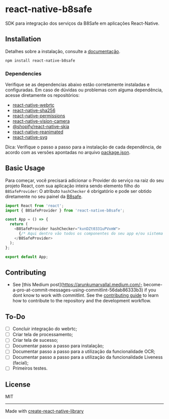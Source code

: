 # react-native-b8safe

SDK para integração dos serviços da B8Safe em aplicações React-Native.

##

## Installation
Detalhes sobre a instalação, consulte a [documentação](https://github.com/brbtcoficial/react-native-b8safe/blob/master/Documentation/Installation.md).
```sh
npm install react-native-b8safe
```

### Dependencies
Verifique se as dependencias abaixo estão corretamente instaladas e configuradas. Em caso de dúvidas ou problemas com alguma dependência, acesse diretamente os repositórios:

- [react-native-webrtc](https://github.com/react-native-webrtc/react-native-webrtc)
- [react-native-sha256](https://github.com/itinance/react-native-sha256)
- [react-native-permissions](https://github.com/zoontek/react-native-permissions)
- [react-native-vision-camera](https://github.com/mrousavy/react-native-vision-camera)
- [@shopify/react-native-skia](https://shopify.github.io/react-native-skia/docs/getting-started/installation)
- [react-native-reanimated](https://docs.swmansion.com/react-native-reanimated/docs/fundamentals/getting-started/)
- [react-native-svg](https://github.com/software-mansion/react-native-svg?tab=readme-ov-file#installation)

Dica: Verifique o passo a passo para a instalação de cada dependência, de acordo com as versões apontadas no arquivo [package.json](https://github.com/brbtcoficial/react-native-b8safe/blob/master/package.json).

## Basic Usage
Para começar, você precisará adicionar o Provider do serviço na raiz do seu projeto React, com sua aplicação inteira sendo elemento filho do `B8SafeProvider`:
O atributo `hashChecker` é obrigatório e pode ser obtido diretamente no seu painel da [B8safe](https://safe.b8.com.br/login). 

```js
import React from 'react';
import { B8SafeProvider } from 'react-native-b8safe';

const App = () => {
  return (
    <B8SafeProvider hashChecker="kvnDZt0331uPVxmW">
      {/* Aqui dentro vão todos os componentes do seu app e/ou sistema de navegação */}
    </B8SafeProvider>
  );
};

export default App;
```

## Contributing

- See [this Medium post](https://arunkumarvallal.medium.com/- become-a-pro-at-commit-messages-using-commitlint-56dab86333b3) if you dont know to work with commitlint.
See the [contributing guide](CONTRIBUTING.md) to learn how to contribute to the repository and the development workflow.

## To-Do
- [ ] Concluir integração do webrtc;
- [ ] Criar tela de processamento;
- [ ] Criar tela de sucesso;
- [ ] Documentar passo a passo para instalação;
- [ ] Documentar passo a passo para a utilização da funcionalidade OCR;
- [ ] Documentar passo a passo para a utilização da funcionalidade Liveness (facial);
- [ ] Primeiros testes.

## License

MIT

---

Made with [create-react-native-library](https://github.com/callstack/react-native-builder-bob)
